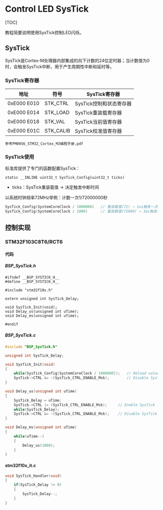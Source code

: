 # Control LED SysTick

[TOC]

教程简要说明使用SysTick控制LED闪烁。

## SysTick

SysTick是Cortex-M处理器内部集成的向下计数的24位定时器；当计数值为0时，会触发SysTick中断，用于产生周期性中断和延时等。

### SysTick寄存器

| 地址        | 符号      | SysTick寄存器           |
| ----------- | --------- | ----------------------- |
| 0xE000 E010 | STK_CTRL  | SysTick控制和状态寄存器 |
| 0xE000 E014 | STK_LOAD  | SysTick重装载寄存器     |
| 0xE000 E018 | STK_VAL   | SysTick当前值寄存器     |
| 0xE000 E01C | STK_CALIB | SysTick校准值寄存器     |

```
参考PM0056_STM32_Cortex_M3编程手册.pdf
```

### SysTick使用

标准库提供了专门的函数配置SysTick：

```
static __INLINE uint32_t SysTick_Config(uint32_t ticks)
```

- ticks：SysTick重装载值 → 决定触发中断时间

以系统时钟频率72MHz举例：计数一次1/72000000秒

```c
SysTick_Config(SystemCoreClock / 1000000)  	// 重装载值(72) → 1us触发一次SysTick中断
SysTick_Config(SystemCoreClock / 1000)		// 重装载值(72000) → 1ms触发一次SysTick中断
```

## 控制实现

### STM32F103C8T6/RCT6

#### 代码

##### BSP_SysTick.h

```
#ifndef __BSP_SYSTICK_H__
#define __BSP_SYSTICK_H__

#include "stm32f10x.h"

extern unsigned int SysTick_Delay;

void SysTick_Init(void);
void Delay_us(unsigned int uTime);
void Delay_ms(unsigned int uTime);

#endif
```

##### BSP_SysTick.c

```c
#include "BSP_SysTick.h"

unsigned int SysTick_Delay;

void SysTick_Init(void)
{
	while(SysTick_Config(SystemCoreClock / 1000000)); 	// Reload value (72) → 1us enters a SysTick interrupt
	SysTick->CTRL &= ~(SysTick_CTRL_ENABLE_Msk); 		// Disable SysTick
}

void Delay_us(unsigned int uTime)
{
	SysTick_Delay = uTime;
	SysTick->CTRL |= (SysTick_CTRL_ENABLE_Msk);		// Enable SysTick
	while(SysTick_Delay);
	SysTick->CTRL &= ~(SysTick_CTRL_ENABLE_Msk); 	// Disable SysTick
}

void Delay_ms(unsigned int uTime)
{
	while(uTime--)
	{
		Delay_us(1000);
	}
}
```

#### stm32f10x_it.c

```c
void SysTick_Handler(void)
{
	if(SysTick_Delay != 0)
	{
		SysTick_Delay--;
	}
}
```

